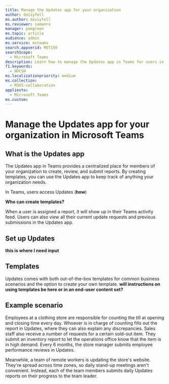 ```yaml
---
title: Manage the Updates app for your organization
author: daisyfell
ms.author: daisyfell
ms.reviewer: samanro
manager: pamgreen
ms.topic: article
audience: admin
ms.service: msteams
search.appverid: MET150
searchScope:
  - Microsoft Teams
description: Learn how to manage the Updates app in Teams for users in your organization.
f1.keywords:
  - NOCSH
ms.localizationpriority: medium
ms.collection: 
  - M365-collaboration
appliesto: 
  - Microsoft Teams
ms.custom: 
---
```


# Manage the Updates app for your organization in Microsoft Teams

## What is the Updates app

The Updates app in Teams provides a centralized place for members of your organization to create, review, and submit reports. By creating templates, you can use the Updates app to keep track of anything your organization needs.

In Teams, users access Updates (**how**)

**Who can create templates?**

When a user is assigned a report, it will show up in their Teams activity feed. Users can also view all their current update requests and previous submissions in the Updates app.

## Set up Updates

**this is where I need input**

## Templates

Updates comes with both out-of-the-box templates for common business scenarios and the option to create your own template. **will instructions on using templates be here or in an end-user content set?**

## Example scenario

Employees at a clothing store are responsible for counting the till at opening and closing time every day. Whoever is in charge of counting fills out the report in Updates, where they can also explain any discrepancies. Sales staff also receive a number of requests for a certain sold-out item. They submit an inventory report to let the operations office know that the item is in high demand. Every 6 months, the store manager submits employee performance reviews in Updates.

Meanwhile, a team of remote workers is updating the store's website. They're spread across time zones, so daily stand-up meetings aren't convenient. Instead, each of the team members submits daily Updates reports on their progress to the team leader.
